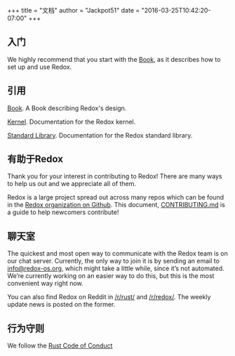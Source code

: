 +++
title = "文档"
author = "Jackpot51"
date = "2016-03-25T10:42:20-07:00"
+++

## 入门

We highly recommend that you start with the [Book](https://doc.redox-os.org/book/), as it describes how to set up and use Redox.

## 引用

[Book](https://doc.redox-os.org/book/). A Book describing Redox's design.

[Kernel](https://doc.redox-os.org/kernel/kernel/). Documentation for the Redox kernel.

[Standard Library](https://doc.redox-os.org/std/std/). Documentation for the Redox standard library.

## 有助于Redox

Thank you for your interest in contributing to Redox!
There are many ways to help us out and we appreciate all of them.

Redox is a large project spread out across many repos which can be found in the
[Redox organization on Github](https://github.com/redox-os). This document,
[CONTRIBUTING.md](https://github.com/redox-os/redox/blob/master/CONTRIBUTING.md)
is a guide to help newcomers contribute!

## 聊天室

The quickest and most open way to communicate with the Redox team is on our chat
server. Currently, the only way to join it is by sending an email to
[info@redox-os.org](mailto:info@redox-os.org), which might take a little while,
since it&rsquo;s not automated. We&rsquo;re currently working on an
easier way to do this, but this is the most convenient way right now.

You can also find Redox on Reddit in
[/r/rust/](https://www.reddit.com/r/rust) and
[/r/redox/](https://www.reddit.com/r/redox). The weekly update news is posted on
the former.

## 行为守则

We follow the [Rust Code of Conduct](http://www.rust-lang.org/conduct.html)

